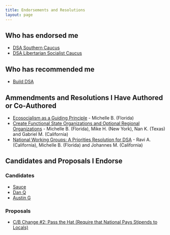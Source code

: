 ```yaml
---
title: Endorsements and Resolutions
layout: page
---
```


## Who has endorsed me

- [DSA Southern Caucus](http://dsasoutherncaucus.org/)
- [DSA Libertarian Socialist Caucus](https://dsa-lsc.org/)

## Who has recommended me
- [Build DSA](https://dsabuild.org/convention)

## Ammendments and Resolutions I Have Authored or Co-Authored

- [Ecosocialism as a Guiding Principle](https://docs.google.com/document/d/1-ZvHSqsbHQA_eXz49MHkTPeGUbHIquuhk0_wFD8090g/edit?usp=sharing) - Michelle B. (Florida)
- <u>Create Functional State Organizations and Optional Regional Organizations</u> - Michelle B. (Florida), Mike H. (New York), Nan K. (Texas) and Gabriel M. (California)
- <u>National Working Groups: A Priorities Resolution for DSA</u> - Ravi A. (California), Michelle B. (Florida) and Johannes M. (California) 

## Candidates and Proposals I Endorse

### Candidates
- [Sauce](https://www.saucialism.rocks/dsa-npc)
- [Dan Q](https://www.danq-dsa-npc.org/ )
- [Austin G](https://medium.com/@brothersgracchus/towards-a-red-south-why-im-running-for-dsa-s-national-political-committee-74334ac19599)

### Proposals
- [C/B Change #2: Pass the Hat (Require that National Pays Stipends to Locals)](https://dsabuild.org/endorsement-pass-the-hat)

